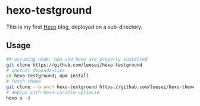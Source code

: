 # hexo-testground

This is my first [Hexo](http://hexo.io/) blog, deployed on a sub-directory.

## Usage

```sh
## assuming node, npm and hexo are properly installed
git clone https://github.com/leesei/hexo-testground
# install dependencies
cd hexo-testground; npm install
# fetch theme
git clone --branch hexo-testground https://github.com/leesei/hexo-theme-freemind.git themes/freemind
# deploy with hexo-console-optimize
hexo o -d
```
